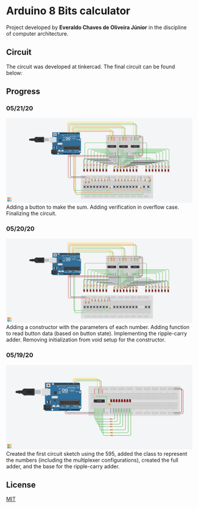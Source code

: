 # Arduino 8 Bits calculator

Project developed by **Everaldo Chaves de Oliveira Júnior** in the discipline of computer architecture.

## Circuit
The circuit was developed at tinkercad. The final circuit can be found below:

## Progress
### 05/21/20
![Circuit3](https://raw.githubusercontent.com/everaldojunior98/Arduino8BitCalculator/master/Circuits/21-05.png)
Adding a button to make the sum. Adding verification in overflow case. Finalizing the circuit.
### 05/20/20
![Circuit2](https://raw.githubusercontent.com/everaldojunior98/Arduino8BitCalculator/master/Circuits/20-05.png)
Adding a constructor with the parameters of each number. Adding function to read button data (based on button state). Implementing the ripple-carry adder. Removing initialization from void setup for the constructor.
### 05/19/20
![Circuit1](https://raw.githubusercontent.com/everaldojunior98/Arduino8BitCalculator/master/Circuits/19-05.png)
Created the first circuit sketch using the 595, added the class to represent the numbers (including the multiplexer configurations), created the full adder, and the base for the ripple-carry adder.

## License
[MIT](https://choosealicense.com/licenses/mit/)
